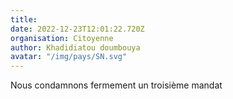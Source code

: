 ```yaml
---
title: 
date: 2022-12-23T12:01:22.720Z
organisation: Citoyenne 
author: Khadidiatou doumbouya 
avatar: "/img/pays/SN.svg"
---
```


Nous condamnons fermement un troisième mandat 